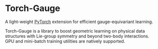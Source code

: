 # Torch-Gauge

A light-weight [PyTorch](https://pytorch.org/) extension for efficient gauge-equivariant learning.

Torch-Gauge is a library to boost geometric learning on physical data structures
with Lie-group symmetry and beyond two-body interactions. GPU and mini-batch training
utilities are natively supported.
